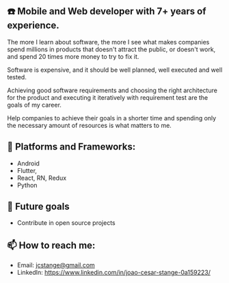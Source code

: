 <!--
**jcstange/jcstange** is a ✨ _special_ ✨ repository because its `README.md` (this file) appears on your GitHub profile. -->
## ☎️ Mobile and Web developer with 7+ years of experience.

The more I learn about software, the more I see what makes companies spend millions in products that doesn't attract the public, or doesn't work, and spend 20 times more money to try to fix it.

Software is expensive, and it should be well planned, well executed and well tested.

Achieving good software requirements and choosing the right architecture for the product and executing it iteratively with requirement test are the goals of my career.

Help companies to achieve their goals in a shorter time and spending only the necessary amount of resources is what matters to me.

## 🌱 Platforms and Frameworks: 
- Android
- Flutter,
- React, RN, Redux
- Python

## 🧠 Future goals
- Contribute in open source projects

## 📫 How to reach me: 
- Email: jcstange@gmail.com
- LinkedIn: https://www.linkedin.com/in/joao-cesar-stange-0a159223/
